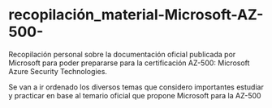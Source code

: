 # recopilación_material-Microsoft-AZ-500-
Recopilación personal sobre la documentación oficial publicada por Microsoft para poder prepararse para la certificación AZ-500: Microsoft Azure Security Technologies.

Se van a ir ordenado los diversos temas que considero importantes estudiar y practicar en base al temario oficial que propone Microsoft para la AZ-500
